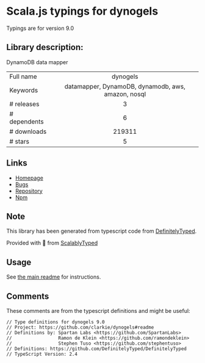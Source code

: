 
# Scala.js typings for dynogels

Typings are for version 9.0

## Library description:
DynamoDB data mapper

|                    |                 |
| ------------------ | :-------------: |
| Full name          | dynogels |
| Keywords           | datamapper, DynamoDB, dynamodb, aws, amazon, nosql |
| # releases         | 3 |
| # dependents       | 6 |
| # downloads        | 219311 |
| # stars            | 5 |

## Links
- [Homepage](https://github.com/clarkie/dynogels#readme)
- [Bugs](https://github.com/clarkie/dynogels/issues)
- [Repository](https://github.com/clarkie/dynogels)
- [Npm](https://www.npmjs.com/package/dynogels)
    


## Note
This library has been generated from typescript code from [DefinitelyTyped](https://definitelytyped.org).

Provided with :purple_heart: from [ScalablyTyped](https://github.com/oyvindberg/ScalablyTyped)

## Usage
See [the main readme](../../readme.md) for instructions.

## Comments

These comments are from the typescript definitions and might be useful:
```
// Type definitions for dynogels 9.0
// Project: https://github.com/clarkie/dynogels#readme
// Definitions by: Spartan Labs <https://github.com/SpartanLabs>
//                 Ramon de Klein <https://github.com/ramondeklein>
//                 Stephen Tuso <https://github.com/stephentuso>
// Definitions: https://github.com/DefinitelyTyped/DefinitelyTyped
// TypeScript Version: 2.4

```

